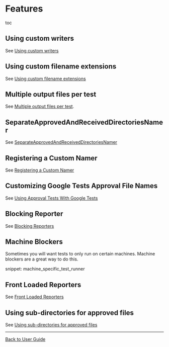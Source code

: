 <a id="top"></a>

# Features



toc

## Using custom writers

See [Using custom writers](#using-custom-writers)

## Using custom filename extensions

See [Using custom filename extensions](#using-custom-filename-extensions)

## Multiple output files per test

See [Multiple output files per test](/doc/MultipleOutputFilesPerTest.md#top).

## SeparateApprovedAndReceivedDirectoriesNamer

See [SeparateApprovedAndReceivedDirectoriesNamer](/doc/Namers.md#separateapprovedandreceiveddirectoriesnamer)

## Registering a Custom Namer

See [Registering a Custom Namer](/doc/Namers.md#registering-a-custom-namer)

## Customizing Google Tests Approval File Names

See [Using Approval Tests With Google Tests](/doc/UsingGoogleTests.md#customizing-google-tests-approval-file-names)

## Blocking Reporter

See [Blocking Reporters](/doc/Reporters.md#blocking-reporters)

## Machine Blockers

Sometimes you will want tests to only run on certain machines. Machine blockers are a great way to do this.

snippet: machine_specific_test_runner

## Front Loaded Reporters

See [Front Loaded Reporters](/doc/Reporters.md#front-loaded-reporters)

## Using sub-directories for approved files

See [Using sub-directories for approved files](/doc/Configuration.md#using-sub-directories-for-approved-files)


---

[Back to User Guide](/doc/README.md#top)

